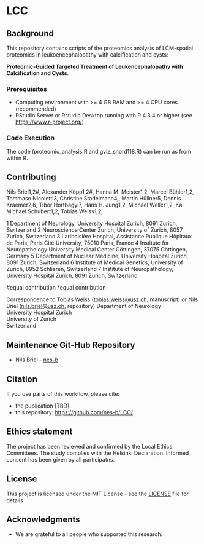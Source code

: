 # LCC

## Background

This repository contains scripts of the proteomics analysis of LCM-spatial proteomics in leukoencephalopathy with calcification and cysts:

**Proteomic-Guided Targeted Treatment of Leukencephalopathy with Calcification and Cysts**. 



### Prerequisites

- Computing environment with >= 4 GB RAM and >= 4 CPU cores (recommended)  
- RStudio Server or Rstudio Desktop running with R 4.3.4 or higher (see https://www.r-project.org/)

### Code Execution

The code (proteomic_analysis.R and gviz_snord118.R) can be run as from within R.


## Contributing

Nils Briel1,2#, Alexander Köpp1,2#, Hanna M. Meister1,2, Marcel Bühler1,2, Tommaso Nicoletti3, Christine Stadelmann4,, Martin Hüllner5, Dennis Kraemer2,6, Tibor Hortbagyi7, Hans H. Jung1,2, Michael Weller1,2, Kai Michael Schubert1,2, Tobias Weiss1,2,

1	Department of Neurology, University Hospital Zurich, 8091 Zurich, Switzerland
2	Neuroscience Center Zurich, University of Zurich, 8057 Zurich, Switzerland
3	Lariboisière Hospital, Assistance Publique Hôpitaux de Paris, Paris Cité University, 75010 Paris, France
4	Institute for Neuropathology University Medical Center Göttingen, 37075 Göttingen, Germany
5	Department of Nuclear Medicine, University Hospital Zurich, 8091 Zurich, Switzerland
6	Institute of Medical Genetics, University of Zurich, 8952 Schlieren, Switzerland
7	Institute of Neuropathology, University Hospital Zurich, 8091 Zurich, Switzerland

#equal contribution
*equal contribution

Correspondence to Tobias Weiss (tobias.weiss@usz.ch, manuscript) or Nils Briel (nils.briel@usz.ch, repository)
Department of Neurology \
University Hospital Zurich \
University of Zurich \
Switzerland


## Maintenance Git-Hub Repository

* Nils Briel - [nes-b](https://github.com/nes-b)


## Citation

If you use parts of this workflow, please cite:
* the publication [TBD]
* this repository: https://github.com/nes-b/LCC/ 


## Ethics statement

The project has been reviewed and confirmed by the Local Ethics Committees. The study complies with the Helsinki Declaration. Informed consent has been given by all participatns.


## License

This project is licensed under the MIT License - see the [LICENSE](LICENSE) file for details


## Acknowledgments

* We are grateful to all people who supported this research. 

